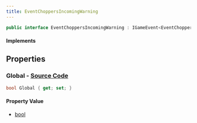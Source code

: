 ```yaml
---
title: EventChoppersIncomingWarning
---
```


```csharp
public interface EventChoppersIncomingWarning : IGameEvent<EventChoppersIncomingWarning>
```

#### Implements

## Properties

### **Global** - [Source Code](https://github.com/swiftly-solution/swiftlys2/blob/main/managed/src/SwiftlyS2.Generated/GameEvents/Interfaces/EventChoppersIncomingWarning.cs#L21)

```csharp
bool Global { get; set; }
```

#### Property Value

- [bool](https://learn.microsoft.com/dotnet/api/system.boolean)

